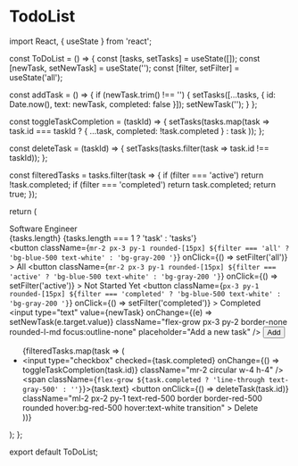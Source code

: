 # TodoList

import React, { useState } from 'react';

const ToDoList = () => {
  const [tasks, setTasks] = useState([]);
  const [newTask, setNewTask] = useState('');
  const [filter, setFilter] = useState('all');



  const addTask = () => {
    if (newTask.trim() !== '') {
      setTasks([...tasks, { id: Date.now(), text: newTask, completed: false }]);
      setNewTask('');
    }
  };

  const toggleTaskCompletion = (taskId) => {
    setTasks(tasks.map(task => 
      task.id === taskId ? { ...task, completed: !task.completed } : task
    ));
  };

  const deleteTask = (taskId) => {
    setTasks(tasks.filter(task => task.id !== taskId));
  };

  const filteredTasks = tasks.filter(task => {
    if (filter === 'active') return !task.completed;
    if (filter === 'completed') return task.completed;
    return true;
  });

  return (
    <div className="w-[35%] mx-auto bg-white shadow-lg rounded-lg overflow-hidden mt-10">
      <div className="px-6 py-4">
        <div className="font-bold text-4xl mb-10 text-center">
          <span>Software Engineer</span>
        </div>
        <div className="flex mb-4 justify-between items-center">
          <span className="text-gray-600">{tasks.length} {tasks.length === 1 ? 'task' : 'tasks'}</span>
          <div className="flex">
            <button 
              className={`mr-2 px-3 py-1 rounded-[15px] ${filter === 'all' ? 'bg-blue-500 text-white' : 'bg-gray-200 '}`}
              onClick={() => setFilter('all')}
            >
              All
            </button>
            <button 
              className={`mr-2 px-3 py-1 rounded-[15px] ${filter === 'active' ? 'bg-blue-500 text-white' : 'bg-gray-200 '}`}
              onClick={() => setFilter('active')}
            >
              Not Started Yet
            </button>
            <button 
              className={`px-3 py-1 rounded-[15px] ${filter === 'completed' ? 'bg-blue-500 text-white' : 'bg-gray-200 '}`}
              onClick={() => setFilter('completed')}
            >
              Completed
            </button>
          </div>
        </div>
        <div className="mb-4 flex">
          <input 
            type="text" 
            value={newTask}
            onChange={(e) => setNewTask(e.target.value)}
            className="flex-grow px-3 py-2 border-none  rounded-l-md focus:outline-none"
            placeholder="Add a new task"
          />
          <button 
            onClick={addTask}
            className="px-4 py-2 bg-blue-500 text-white rounded-[15px]"
          >
            Add
          </button>
        </div>
        <ul>
          {filteredTasks.map(task => (
            <li key={task.id} className="flex items-center mb-2 bg-green-100 p-2 rounded-lg">
              <input 
                type="checkbox" 
                checked={task.completed}
                onChange={() => toggleTaskCompletion(task.id)}
                className="mr-2 circular w-4 h-4"
              />
              <span className={`flex-grow ${task.completed ? 'line-through text-gray-500' : ''}`}>{task.text}</span>
              <button 
                onClick={() => deleteTask(task.id)}
                className="ml-2 px-2 py-1 text-red-500 border border-red-500 rounded hover:bg-red-500 hover:text-white transition"
              >
                Delete
              </button>
            </li>
          ))}
        </ul>
      </div>
    </div>
  );
};

export default ToDoList;

